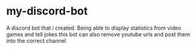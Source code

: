# my-discord-bot
A discord bot that i created.
Being able to display statistics from video games and tell jokes this bot can also remove youtube urls and post them into the correct channel
